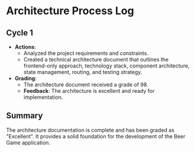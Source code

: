 # Architecture Process Log

## Cycle 1
- **Actions**:
  - Analyzed the project requirements and constraints.
  - Created a technical architecture document that outlines the frontend-only approach, technology stack, component architecture, state management, routing, and testing strategy.
- **Grading**:
  - The architecture document received a grade of 98.
  - **Feedback**: The architecture is excellent and ready for implementation.

## Summary
The architecture documentation is complete and has been graded as "Excellent". It provides a solid foundation for the development of the Beer Game application.
